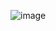 ![image](https://github.com/MirazAli789/Kylian/assets/125981694/78a1e041-6827-4a4b-9361-cabbe31a87d8)

